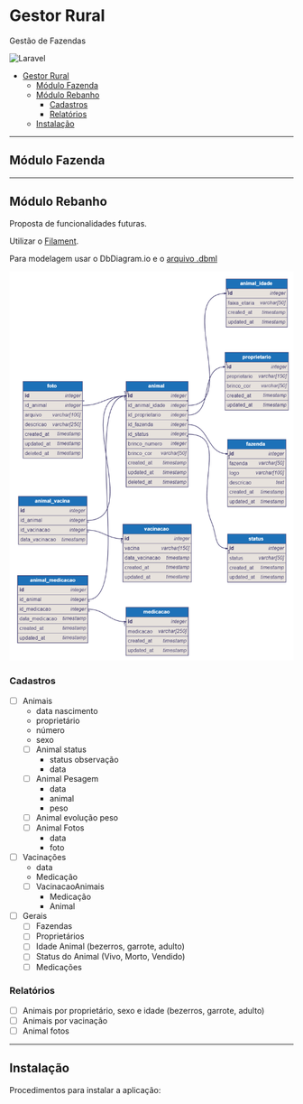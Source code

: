 # Gestor Rural

Gestão de Fazendas

![Laravel](https://img.shields.io/badge/Laravel-FF2D20?style=for-the-badge&logo=laravel&logoColor=black)

<!-- TOC -->

- [Gestor Rural](#gestor-rural)
    - [Módulo Fazenda](#m%C3%B3dulo-fazenda)
    - [Módulo Rebanho](#m%C3%B3dulo-rebanho)
        - [Cadastros](#cadastros)
        - [Relatórios](#relat%C3%B3rios)
    - [Instalação](#instala%C3%A7%C3%A3o)

<!-- /TOC -->

---

## Módulo Fazenda

---

## Módulo Rebanho

Proposta de funcionalidades futuras.

Utilizar o [Filament](https://filamentphp.com/).

Para modelagem usar o DbDiagram.io e o [arquivo .dbml](rebanho-bovino-models.dbml)

![diagrama](diagram.png)

### Cadastros

- [ ] Animais
   - data nascimento
   - proprietário
   - número
   - sexo
   - [ ] Animal status
      - status observação
      - data
   - [ ] Animal Pesagem
      - data
      - animal
      - peso
   - [ ] Animal evolução peso
   - [ ] Animal Fotos
      - data
      - foto
- [ ] Vacinações
   - data
   - Medicação
   - [ ] VacinacaoAnimais
      - Medicação
      - Animal
- [ ] Gerais
   - [ ] Fazendas
   - [ ] Proprietários
   - [ ] Idade Animal (bezerros, garrote, adulto)
   - [ ] Status do Animal (Vivo, Morto, Vendido)
   - [ ] Medicações

### Relatórios

- [ ] Animais por proprietário, sexo e idade (bezerros, garrote, adulto)
- [ ] Animais por vacinação
- [ ] Animal fotos

---

## Instalação

Procedimentos para instalar a aplicação:
